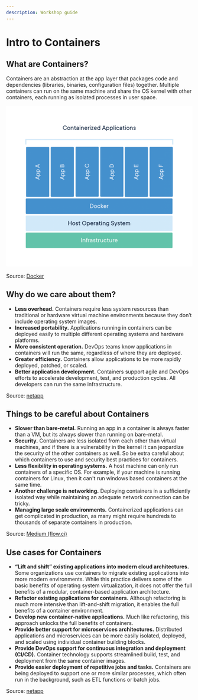 ```yaml
---
description: Workshop guide
---
```


# Intro to Containers

## What are Containers?

Containers are an abstraction at the app layer that packages code and dependencies \(libraries, binaries, configuration files\) together. Multiple containers can run on the same machine and share the OS kernel with other containers, each running as isolated processes in user space.

![Container Architecture](.gitbook/assets/container-what-is-container.png)

Source: [Docker](https://www.docker.com/resources/what-container)

## Why do we care about them?

* **Less overhead.** Containers require less system resources than traditional or hardware virtual machine environments because they don’t include operating system images.
* **Increased portability.** Applications running in containers can be deployed easily to multiple different operating systems and hardware platforms.
* **More consistent operation.** DevOps teams know applications in containers will run the same, regardless of where they are deployed.
* **Greater efficiency.** Containers allow applications to be more rapidly deployed, patched, or scaled.
* **Better application development.** Containers support agile and DevOps efforts to accelerate development, test, and production cycles. All developers can run the same infrastructure.

Source: [netapp](https://www.netapp.com/us/info/what-are-containers.aspx)

## Things to be careful about Containers

* **Slower than bare-metal.** Running an app in a container is always faster than a VM, but its always slower than running on bare-metal.
* **Security.** Containers are less isolated from each other than virtual machines, and if there is a vulnerability in the kernel it can jeopardize the security of the other containers as well. So be extra careful about which containers to use and security best practices for containers.
* **Less flexibility in operating systems.** A host machine can only run containers of a specific OS. For example, if your machine is running containers for Linux, then it can't run windows based containers at the same time.
* **Another challenge is networking.** Deploying containers in a sufficiently isolated way while maintaining an adequate network connection can be tricky.
* **Managing large scale environments.** Containerized applications can get complicated in production, as many might require hundreds to thousands of separate containers in production.

Source: [Medium \(flow.ci\)](https://medium.com/flow-ci/introduction-to-containers-concept-pros-and-cons-orchestration-docker-and-other-alternatives-9a2f1b61132c)

## Use cases for Containers

* **“Lift and shift” existing applications into modern cloud architectures.** Some organizations use containers to migrate existing applications into more modern environments. While this practice delivers some of the basic benefits of operating system virtualization, it does not offer the full benefits of a modular, container-based application architecture.
* **Refactor existing applications for containers.** Although refactoring is much more intensive than lift-and-shift migration, it enables the full benefits of a container environment.
* **Develop new container-native applications.** Much like refactoring, this approach unlocks the full benefits of containers.
* **Provide better support for microservices architectures.** Distributed applications and microservices can be more easily isolated, deployed, and scaled using individual container building blocks.
* **Provide DevOps support for continuous integration and deployment \(CI/CD\).** Container technology supports streamlined build, test, and deployment from the same container images.
* **Provide easier deployment of repetitive jobs and tasks.** Containers are being deployed to support one or more similar processes, which often run in the background, such as ETL functions or batch jobs.

Source: [netapp](https://medium.com/flow-ci/introduction-to-containers-concept-pros-and-cons-orchestration-docker-and-other-alternatives-9a2f1b61132c)

